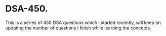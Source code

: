 # DSA-450.
This is a series of 450 DSA questions which i started recently, will keep on updating the number of questions i finish while learning the concepts. 
